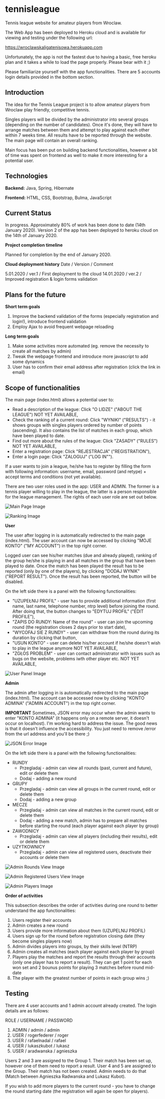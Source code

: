 # tennisleague
Tennis league website for amateur players from Wroclaw. 

The Web App has been deployed to Heroku cloud and is available for viewing and testing under the following url: 

https://wroclawskaligatenisowa.herokuapp.com

Unfortunately, the app is not the fastest due to having a basic, free heroku plan and it takes a while to load the page properly. Please bear with it ;)

Please familiarize yourself with the app functionalities. There are 5 accounts login details provided in the bottom section.

## Introduction

The idea for the Tennis League project is to allow amateur players from Wroclaw play friendly, competitive tennis.
 
Singles players will be divided by the administrator into several groups (depending on the number of candidates). 
Once it's done, they will have to arrange matches between them and attempt to play against each other within 7 weeks time.
All results have to be reported through the website. The main page will contain an overall ranking.

Main focus has been put on building backend functionalities, however a bit of time was spent on frontend as well to make it more interesting for a potential user.

## Technologies

**Backend:** Java, Spring, Hibernate

**Frontend:** HTML, CSS, Bootstrap, Bulma, JavaScript

## Current Status

In progress. Approximately 80% of work has been done to date (14th January 2020).
Version 2 of the app has been deployed to heroku cloud on the 14th of January 2020.

**Project completion timeline**

Planned for completion by the end of January 2020.

**Cloud deployment history**
Date / Version / Comment

5.01.2020 / ver.1 / First deployment to the cloud
14.01.2020 / ver.2 / Improved registration & login forms validation

## Plans for the future

**Short term goals**
1. Improve the backend validation of the forms (especially registration and login!), introduce frontend validation
2. Employ Ajax to avoid frequent webpage reloading 

**Long term goals**
1. Make some activities more automated (eg. remove the necessity to create all matches by admin)
2. Tweak the webpage frontend and introduce more javascript to add some dynamics
3. User has to confirm their email address after registration (click the link in email)
 

## Scope of functionalities

The main page (index.html) allows a potential user to:
* Read a description of the league: Click "O LIDZE" ("ABOUT THE LEAGUE") NOT YET AVAILABLE, 
* Check the ranking of a current round: Click "WYNIKI" ("RESULTS") - it shows groups with singles players ordered by number of points (ascending). It also contains the list of matches in each group, which have been played to date.
* Find out more about the rules of the league: Click "ZASADY" ("RULES") NOT YET AVAILABLE,
* Enter a registration page: Click "REJESTRACJA" ("REGISTRATION"),
* Enter a login page: Click "ZALOGUJ" ("LOG IN"").

If a user wants to join a league, he/she has to register by filling the form with following information: username, email, password (and retype) + accept terms and conditions (not yet available).

There are two user roles used in the app: USER and ADMIN. The former is a tennis player willing to play in the league, the latter is a person responsible for the league management.
The rights of each user role are set out below.

![Main Page Image](https://github.com/maciejdluzen/tennisleague/tree/master/src/main/resources/static/public_html/readme_images/index_view.png)

![Ranking Image](https://github.com/maciejdluzen/tennisleague/tree/master/src/main/resources/static/public_html/readme_images/ranking_view.png)

**User**

The user after logging in is automatically redirected to the main page (index.html). The user account can now be accessed by clicking "MOJE KONTO" ("MY ACCOUNT") in the top right corner.

Logged user can see his/her matches (due and already played), ranking of the group he/she is playing in and all matches in the group that have been played to date.
Once the match has been played the result has to be reported (only by one of the players), by clicking "DODAJ WYNIK" ("REPORT RESULT"). Once the result has been reported, the button will be disabled.

On the left side there is a panel with the following functionalities:
* "UZUPEŁNIJ PROFIL" - user has to provide additional information (first name, last name, telephone number, ntrp level) before joining the round. After doing that, the button changes to "EDYTUJ PROFIL" ("EDIT PROFILE"),
* "ZAPIS DO RUNDY: Name of the round" - user can join the upcoming round (the registration closes 2 days prior to start date),
* "WYCOFAJ SIE Z RUNDY" - user can withdraw from the round during its duration by clicking that button,
* "USUN KONTO" - user can delete his/her account if he/she doesn't wish to play in the league anymore NOT YET AVAILABLE,
* "ZGŁOS PROBLEM" - user can contact administrator with issues such as bugs on the website, problems iwth other player etc. NOT YET AVAILABLE,

![User Panel Image](https://github.com/maciejdluzen/tennisleague/tree/master/src/main/resources/static/public_html/readme_images/user_panel_view.png)

**Admin**

The admin after logging in is automatically redirected to the main page (index.html). The account can be accessed now by clicking "KONTO ADMINA" ("ADMIN ACCOUNT") in the top right corner.

**IMPORTANT** Sometimes, JSON error may occur when the admin wants to enter "KONTO ADMINA" (it happens only on a remote server, it doesn't occur on localhost). I'm working hard to address the issue. The good news is that it doesn't influence the accessibility. You just need to remove /error from the url address and you'll be there ;)

![JSON Error Image](https://github.com/maciejdluzen/tennisleague/tree/master/src/main/resources/static/public_html/readme_images/jsonerror.png)

On the left side there is a panel with the following functionalities:
* RUNDY
    - Przegladaj - admin can view all rounds (past, current and future), edit or delete them
    - Dodaj - adding a new round
* GRUPY
    - Przegladaj - admin can view all groups in the current round, edit or delete them
    - Dodaj - adding a new group
* MECZE 
    - Przegladaj - admin can view all matches in the current round, edit or delete them
    - Dodaj - adding a new match, admin has to prepare all matches before starting the round (each player against each player by group)
* ZAWODNICY
    - Przegladaj - admin can view all players (including their results), edit or delete them
* UZYTKOWNICY
    - Przegladaj - admin can view all registered users, deactivate their accounts or delete them

![Admin Rounds View Image](https://github.com/maciejdluzen/tennisleague/tree/master/src/main/resources/static/public_html/readme_images/admin_rounds_view.png)

![Admin Registered Users View Image](https://github.com/maciejdluzen/tennisleague/tree/master/src/main/resources/static/public_html/readme_images/admin_registered_users.png)

![Admin Players Image](https://github.com/maciejdluzen/tennisleague/tree/master/src/main/resources/static/public_html/readme_images/admin_players_view.png)

**Order of activities**

This subsection describes the order of activities during one round to better understand the app functionalities:
1. Users register their accounts
2. Admin creates a new round
3. Users provide more information about them (UZUPELNIJ PROFIL)
4. Users sign up for the round before registration closing date (they become singles players now)
5. Admin divides players into groups, by their skills level (NTRP)
6. Admin creates all matches (each player against each player by group)
7. Players play the matches and report the results through their accounts (only one player has to report a result).
They can get 1 point for each won set and 2 bounus points for playing 3 matches before round mid-date
8. The player with the greatest number of points in each group wins ;)

## Testing

There are 4 user accounts and 1 admin account already created. The login details are as follows:

ROLE / USERNAME / PASSWORD

1. ADMIN / admin / admin
2. USER / rogerfederer / roger
3. USER / rafaelnadal / rafael
4. USER / lukaszkubot / lukasz
5. USER / aradwanska / agnieszka

Users 2 and 3 are assigned to the Group 1. Their match has been set up, however one of them need to report a result.
User 4 and 5 are assigned to the Group. Their match has not been created. Admin needs to do that (Match between Agnieszka Radwanska and Lukasz Kubot).

If you wish to add more players to the current round - you have to change the round starting date (the registration will again be open for players).

